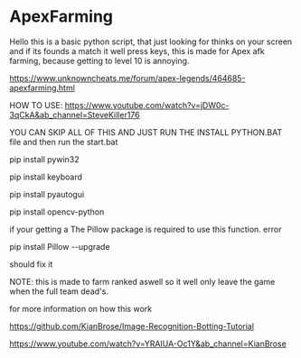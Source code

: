 # ApexFarming

Hello this is a basic python script, that just looking for thinks on your screen and if its founds a match it well press keys, this is made for Apex afk farming, because getting to level 10 is annoying.

https://www.unknowncheats.me/forum/apex-legends/464685-apexfarming.html



HOW TO USE: https://www.youtube.com/watch?v=jDW0c-3qCkA&ab_channel=SteveKiller176

YOU CAN SKIP ALL OF THIS AND JUST RUN THE INSTALL PYTHON.BAT file 
and then run the start.bat

 
pip install pywin32

pip install keyboard

pip install pyautogui

pip install opencv-python

if your getting a The Pillow package is required to use this function. error 

pip install Pillow --upgrade

should fix it






NOTE: this is made to farm ranked aswell so it well only leave the game when the full team dead's.






for more information on how this work

https://github.com/KianBrose/Image-Recognition-Botting-Tutorial

https://www.youtube.com/watch?v=YRAIUA-Oc1Y&ab_channel=KianBrose
